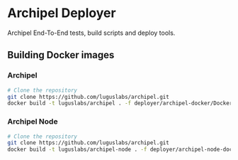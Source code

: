# Archipel Deployer
Archipel End-To-End tests, build scripts and deploy tools.

## Building Docker images
### Archipel
```bash
# Clone the repository
git clone https://github.com/luguslabs/archipel.git
docker build -t luguslabs/archipel . -f deployer/archipel-docker/Dockerfile
```

### Archipel Node
```bash
# Clone the repository
git clone https://github.com/luguslabs/archipel.git
docker build -t luguslabs/archipel-node . -f deployer/archipel-node-docker/Dockerfile
```